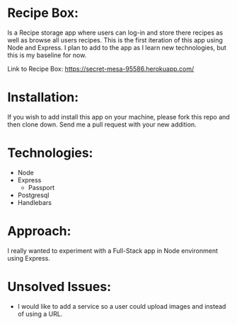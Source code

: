 # Recipe Box:

  Is a Recipe storage app where users can log-in and store there recipes as well as browse all users recipes.  This is the first iteration of this app using Node and Express.  I plan to add to the app as I learn new technologies, but this is my baseline for now.

  Link to Recipe Box:  https://secret-mesa-95586.herokuapp.com/

# Installation:

  If you wish to add install this app on your machine, please fork this repo and then clone down.  Send me a pull request with your new addition.  


# Technologies:

* Node
* Express
  * Passport
* Postgresql
* Handlebars

# Approach:

  I really wanted to experiment with a Full-Stack app in Node environment using Express.  


# Unsolved Issues:

* I would like to add a service so a user could upload images and instead of using a URL.  
